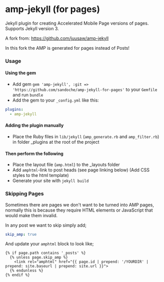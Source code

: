 # amp-jekyll (for pages)

Jekyll plugin for creating Accelerated Mobile Page versions of pages. Supports Jekyll version 3.

A fork from: https://github.com/juusaw/amp-jekyll

In this fork the AMP is generated for pages instead of Posts!

### Usage

#### Using the gem
- Add gem `gem 'amp-jekyll', :git => 'https://github.com/sandoche/amp-jekyll-for-pages'` to your `Gemfile` and run `bundle`
- Add the gem to your `_config.yml` like this:

```yml
plugins:
  - amp-jekyll
```

#### Adding the plugin manually
- Place the Ruby files in `lib/jekyll` (`amp_generate.rb` and `amp_filter.rb`) in folder _plugins at the root of the project


#### Then perform the following
- Place the layout file (`amp.html`) to the _layouts folder
- Add `amphtml`-link to post heads (see page linking below)
(Add CSS styles to the html template)
- Generate your site with `jekyll build`

### Skipping Pages

Sometimes there are pages we don't want to be turned into AMP pages, normally this is because they require HTML elements or JavaScript that would make them invalid.

In any post we want to skip simply add;

```yml
skip_amp: true
```

And update your `amphtml` block to look like;

```
{% if page.path contains '_posts' %}
  {% unless page.skip_amp %}
    <link rel="amphtml" href="{{ page.id | prepend: '/YOURDIR' | prepend: site.baseurl | prepend: site.url }}">
  {% endunless %}
{% endif %}
```
